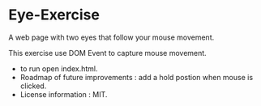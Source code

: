 # Eye-Exercise
A web page with two eyes that follow your mouse movement.

This exercise use DOM Event to capture mouse movement.

* to run open index.html.
* Roadmap of future improvements : add a hold postion when mouse is clicked.
* License information : MIT.
